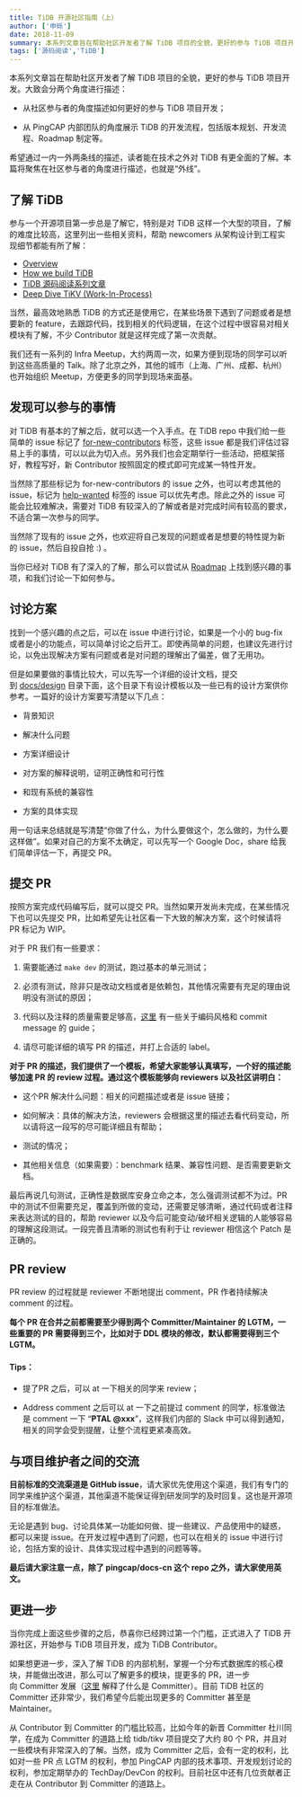 ```yaml
---
title: TiDB 开源社区指南（上）
author: ['申砾']
date: 2018-11-09
summary: 本系列文章旨在帮助社区开发者了解 TiDB 项目的全貌，更好的参与 TiDB 项目开发。上篇会聚焦在社区参与者的角度，描述如何更好的参与 TiDB 项目开发。
tags: ['源码阅读','TiDB']
---
```



本系列文章旨在帮助社区开发者了解 TiDB 项目的全貌，更好的参与 TiDB 项目开发。大致会分两个角度进行描述：

* 从社区参与者的角度描述如何更好的参与 TiDB 项目开发；

* 从 PingCAP 内部团队的角度展示 TiDB 的开发流程，包括版本规划、开发流程、Roadmap 制定等。

希望通过一内一外两条线的描述，读者能在技术之外对 TiDB 有更全面的了解。本篇将聚焦在社区参与者的角度进行描述，也就是“外线”。

## 了解 TiDB

参与一个开源项目第一步总是了解它，特别是对 TiDB 这样一个大型的项目，了解的难度比较高，这里列出一些相关资料，帮助 newcomers 从架构设计到工程实现细节都能有所了解：

* [Overview](https://github.com/pingcap/docs#tidb-introduction)
* [How we build TiDB](https://pingcap.com/blog/2016-10-17-how-we-build-tidb/)
* [TiDB 源码阅读系列文章](https://pingcap.com/blog-cn/#%E6%BA%90%E7%A0%81%E9%98%85%E8%AF%BB)
* [Deep Dive TiKV (Work-In-Process)](https://tikv.github.io/deep-dive-tikv/book/)

当然，最高效地熟悉 TiDB 的方式还是使用它，在某些场景下遇到了问题或者是想要新的 feature，去跟踪代码，找到相关的代码逻辑，在这个过程中很容易对相关模块有了解，不少 Contributor 就是这样完成了第一次贡献。 

我们还有一系列的 Infra Meetup，大约两周一次，如果方便到现场的同学可以听到这些高质量的 Talk。除了北京之外，其他的城市（上海、广州、成都、杭州）也开始组织 Meetup，方便更多的同学到现场来面基。

## 发现可以参与的事情

对 TiDB 有基本的了解之后，就可以选一个入手点。在 TiDB repo 中我们给一些简单的 issue 标记了 [for-new-contributors](https://github.com/pingcap/tidb/issues?q=is%3Aissue+is%3Aopen+label%3A%22for+new+contributors%22) 标签，这些 issue 都是我们评估过容易上手的事情，可以以此为切入点。另外我们也会定期举行一些活动，把框架搭好，教程写好，新 Contributor 按照固定的模式即可完成某一特性开发。

当然除了那些标记为 for-new-contributors 的 issue 之外，也可以考虑其他的 issue，标记为 [help-wanted](https://github.com/pingcap/tidb/issues?q=is%3Aissue+is%3Aopen+label%3A%22help+wanted%22) 标签的 issue 可以优先考虑。除此之外的 issue 可能会比较难解决，需要对 TiDB 有较深入的了解或者是对完成时间有较高的要求，不适合第一次参与的同学。

当然除了现有的 issue 之外，也欢迎将自己发现的问题或者是想要的特性提为新的 issue，然后自投自抢 :) 。 

当你已经对 TiDB 有了深入的了解，那么可以尝试从 [Roadmap](https://github.com/pingcap/docs/blob/master/ROADMAP.md) 上找到感兴趣的事项，和我们讨论一下如何参与。

## 讨论方案

找到一个感兴趣的点之后，可以在 issue 中进行讨论，如果是一个小的 bug-fix 或者是小的功能点，可以简单讨论之后开工。即使再简单的问题，也建议先进行讨论，以免出现解决方案有问题或者是对问题的理解出了偏差，做了无用功。

但是如果要做的事情比较大，可以先写一个详细的设计文档，提交到 [docs/design](https://github.com/pingcap/tidb/tree/master/docs/design) 目录下面，这个目录下有设计模板以及一些已有的设计方案供你参考。一篇好的设计方案要写清楚以下几点：

*   背景知识

*   解决什么问题

*   方案详细设计

*   对方案的解释说明，证明正确性和可行性

*   和现有系统的兼容性

*   方案的具体实现 

用一句话来总结就是写清楚“你做了什么，为什么要做这个，怎么做的，为什么要这样做”。如果对自己的方案不太确定，可以先写一个 Google Doc，share 给我们简单评估一下，再提交 PR。

## 提交 PR

按照方案完成代码编写后，就可以提交 PR。当然如果开发尚未完成，在某些情况下也可以先提交 PR，比如希望先让社区看一下大致的解决方案，这个时候请将 PR 标记为 WIP。

对于 PR 我们有一些要求：

1. 需要能通过 `make dev` 的测试，跑过基本的单元测试；

2. 必须有测试，除非只是改动文档或者是依赖包，其他情况需要有充足的理由说明没有测试的原因；

3. 代码以及注释的质量需要足够高，[这里](https://github.com/pingcap/community/blob/master/CONTRIBUTING.md#code-style) 有一些关于编码风格和 commit message 的 guide；

4. 请尽可能详细的填写 PR 的描述，并打上合适的 label。

**对于 PR 的描述，我们提供了一个模板，希望大家能够认真填写，一个好的描述能够加速 PR 的 review 过程。通过这个模板能够向 reviewers 以及社区讲明白：**

* 这个PR 解决什么问题：相关的问题描述或者是 issue 链接；

* 如何解决：具体的解决方法，reviewers 会根据这里的描述去看代码变动，所以请将这一段写的尽可能详细且有帮助；

* 测试的情况；

* 其他相关信息（如果需要）：benchmark 结果、兼容性问题、是否需要更新文档。

最后再说几句测试，正确性是数据库安身立命之本，怎么强调测试都不为过。PR 中的测试不但需要充足，覆盖到所做的变动，还需要足够清晰，通过代码或者注释来表达测试的目的，帮助 reviewer 以及今后可能变动/破坏相关逻辑的人能够容易的理解这段测试。一段完善且清晰的测试也有利于让 reviewer 相信这个 Patch 是正确的。

## PR review

PR review 的过程就是 reviewer 不断地提出 comment，PR 作者持续解决 comment 的过程。

**每个 PR 在合并之前都需要至少得到两个 Committer/Maintainer 的 LGTM，一些重要的 PR 需要得到三个，比如对于 DDL 模块的修改，默认都需要得到三个 LGTM。**

#### Tips：

* 提了PR 之后，可以 at 一下相关的同学来 review；

* Address comment 之后可以 at 一下之前提过 comment 的同学，标准做法是 comment 一下 “**PTAL @xxx**”，这样我们内部的 Slack 中可以得到通知，相关的同学会受到提醒，让整个流程更紧凑高效。

## 与项目维护者之间的交流

**目前标准的交流渠道是 GitHub issue**，请大家优先使用这个渠道，我们有专门的同学来维护这个渠道，其他渠道不能保证得到研发同学的及时回复。这也是开源项目的标准做法。

无论是遇到 bug、讨论具体某一功能如何做、提一些建议、产品使用中的疑惑，都可以来提 issue。在开发过程中遇到了问题，也可以在相关的 issue 中进行讨论，包括方案的设计、具体实现过程中遇到的问题等等。

**最后请大家注意一点，除了 pingcap/docs-cn 这个 repo 之外，请大家使用英文。**

## 更进一步

当你完成上面这些步骤的之后，恭喜你已经跨过第一个门槛，正式进入了 TiDB 开源社区，开始参与 TiDB 项目开发，成为 TiDB Contributor。

如果想更进一步，深入了解 TiDB 的内部机制，掌握一个分布式数据库的核心模块，并能做出改进，那么可以了解更多的模块，提更多的 PR，进一步向 Committer 发展（[这里](https://github.com/pingcap/community/blob/master/become-a-committer.md) 解释了什么是 Committer）。目前 TiDB 社区的 Committer 还非常少，我们希望今后能出现更多的 Committer 甚至是 Maintainer。

从 Contributor 到 Committer 的门槛比较高，比如今年的新晋 Committer 杜川同学，在成为 Committer 的道路上给 tidb/tikv 项目提交了大约 80 个 PR，并且对一些模块有非常深入的了解。当然，成为 Committer 之后，会有一定的权利，比如对一些 PR 点 LGTM 的权利，参加 PingCAP 内部的技术事项、开发规划讨论的权利，参加定期举办的 TechDay/DevCon 的权利。目前社区中还有几位贡献者正走在从 Contributor 到 Committer 的道路上。
